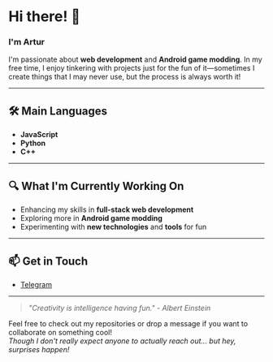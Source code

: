 # Hi there! 👋

### I'm Artur

I'm passionate about **web development** and **Android game modding**. In my free time, I enjoy tinkering with projects just for the fun of it—sometimes I create things that I may never use, but the process is always worth it!

---

## 🛠️ Main Languages
- **JavaScript**
- **Python**
- **C++**

---

## 🔍 What I'm Currently Working On
- Enhancing my skills in **full-stack web development**
- Exploring more in **Android game modding**
- Experimenting with **new technologies** and **tools** for fun

---
<!---
## 🌟 Projects & Contributions
- [**Project Name**](#) - Brief description of what the project is about.
- [**Another Project**](#) - A short summary of the key features or goals of this project.

---
--->

## 📫 Get in Touch
- [Telegram](https://t.me/YoungEggs)

---

> _"Creativity is intelligence having fun." - Albert Einstein_

Feel free to check out my repositories or drop a message if you want to collaborate on something cool!  
*Though I don't really expect anyone to actually reach out... but hey, surprises happen!*

<!---
YoungArtur/YoungArtur is a ✨ special ✨ repository because its `README.md` (this file) appears on your GitHub profile.
You can click the Preview link to take a look at your changes.
--->
